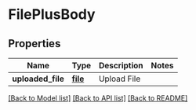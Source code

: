 # FilePlusBody

## Properties
Name | Type | Description | Notes
------------ | ------------- | ------------- | -------------
**uploaded_file** | [**file**](file.md) | Upload File | 

[[Back to Model list]](../README.md#documentation-for-models) [[Back to API list]](../README.md#documentation-for-api-endpoints) [[Back to README]](../README.md)

